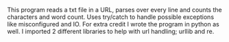 This program reads a txt file in a URL, parses over every line and counts the characters and word count. Uses try/catch to handle possible exceptions like misconfigured and IO. For extra credit I wrote the program in python as well. I imported 2 different libraries to help with url handling; urllib and re.
